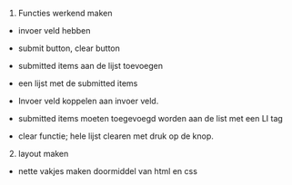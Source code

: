 1. Functies werkend maken
- invoer veld hebben
- submit button, clear button
- submitted items aan de lijst toevoegen
- een lijst met de submitted items

- Invoer veld koppelen aan invoer veld.
- submitted items moeten toegevoegd worden aan de list met een 
  LI tag  
- clear functie; hele lijst clearen met druk op de knop.

2. layout maken
- nette vakjes maken doormiddel van html en css



